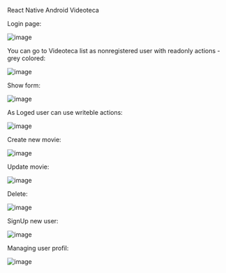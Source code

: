 React Native Android Videoteca

Login page:

![image](https://github.com/damko81/videotekaReactNative/assets/162964541/094afb86-ef5b-46c9-857f-54879b4eb8db)

You can go to Videoteca list as nonregistered user with readonly actions - grey colored:

![image](https://github.com/damko81/videotekaReactNative/assets/162964541/3da2a1dd-4e04-46a8-9f1c-e5e25a9dcec5)

Show form:

![image](https://github.com/damko81/videotekaReactNative/assets/162964541/b7821cd5-93b2-4b94-a198-f93941b7b3a5)

As Loged user can use writeble actions:

![image](https://github.com/damko81/videotekaReactNative/assets/162964541/66fd0fbb-a52a-4205-865e-8502b6db3523)

Create new movie:

![image](https://github.com/damko81/videotekaReactNative/assets/162964541/40212cf2-8c9c-4a95-95dc-4f4e7b7b5665)


Update movie:

![image](https://github.com/damko81/videotekaReactNative/assets/162964541/60cc6307-7e75-4e60-bb54-88082972af2c)


Delete:

![image](https://github.com/damko81/videotekaReactNative/assets/162964541/43b343e1-c765-4840-ad74-2d3aebe43a32)

SignUp new user:

![image](https://github.com/damko81/videotekaReactNative/assets/162964541/8376ba17-0d83-4c85-a0f9-f4d329b597fd)

Managing user profil:

![image](https://github.com/damko81/videotekaReactNative/assets/162964541/ce0325ae-e411-461a-9b45-dcc849fa8dc0)






